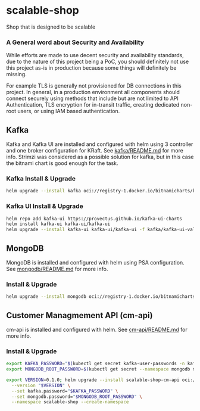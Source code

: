 # scalable-shop
Shop that is designed to be scalable

### A General word about Security and Availability

While efforts are made to use decent security and availability standards, due to the nature of this project being a PoC, you should definitely not use this project as-is in production because some things will definitely be missing.

For example TLS is generally not provisioned for DB connections in this project. In general, in a production environment all components should connect securely using methods that include but are not limited to API Authentication, TLS encryption for in-transit traffic, creating dedicated non-root users, or using IAM based authentication.

## Kafka

Kafka and Kafka UI are installed and configured with helm using 3 controller and one broker configuration for KRaft. See [kafka/README.md](kafka/README.md) for more info.
Strimzi was considered as a possible solution for kafka, but in this case the bitnami chart is good enough for the task.

### Kafka Install & Upgrade

```bash
helm upgrade --install kafka oci://registry-1.docker.io/bitnamicharts/kafka -f kafka/kafka-values.yaml --namespace kafka --create-namespace
```

### Kafka UI Install & Upgrade

```bash
helm repo add kafka-ui https://provectus.github.io/kafka-ui-charts
helm install kafka-ui kafka-ui/kafka-ui
helm upgrade --install kafka-ui kafka-ui/kafka-ui -f kafka/kafka-ui-values.yaml --namespace kafka --create-namespace
```

## MongoDB

MongoDB is installed and configured with helm using PSA configuration. See [mongodb/README.md](mongodb/README.md) for more info.

### Install & Upgrade

```bash
helm upgrade --install mongodb oci://registry-1.docker.io/bitnamicharts/mongodb -f mongodb/values.yaml --namespace mongodb --create-namespace 
```

## Customer Managmement API (cm-api)

cm-api is installed and configured with helm. See [cm-api/README.md](cm-api/README.md) for more info.

### Install & Upgrade

```bash
export KAFKA_PASSWORD="$(kubectl get secret kafka-user-passwords -n kafka -o jsonpath='{.data.client-passwords}' | base64 -d | cut -d , -f 1)"
export MONGODB_ROOT_PASSWORD=$(kubectl get secret --namespace mongodb mongodb -o jsonpath="{.data.mongodb-root-password}" | base64 -d)

export VERSION=0.1.0; helm upgrade --install scalable-shop-cm-api oci://registry-1.docker.io/yosefrow/scalable-shop-cm-api \
  --version "$VERSION" \
  --set kafka.password="$KAFKA_PASSWORD" \
  --set mongodb.password="$MONGODB_ROOT_PASSWORD" \
  --namespace scalable-shop --create-namespace
```

